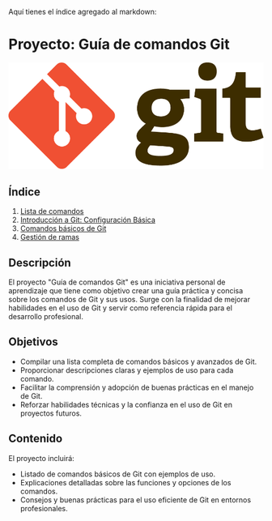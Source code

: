 Aquí tienes el índice agregado al markdown:
# Proyecto: Guía de comandos Git
![GIT](img/Git-Logo-2Color.png)

## Índice

1. [Lista de comandos](docs/listado.md)
2. [Introducción a Git: Configuración Básica](docs/1.Introduccion-Git.md)
3. [Comandos básicos de Git](docs/2.Comandos-Basicos-Git.md)
4. [Gestión de ramas](docs/3.Gestion-Ramas-Git.md)

## Descripción

El proyecto "Guía de comandos Git" es una iniciativa personal de aprendizaje que tiene como objetivo crear una guía práctica y concisa sobre los comandos de Git y sus usos. Surge con la finalidad de mejorar habilidades en el uso de Git y servir como referencia rápida para el desarrollo profesional.

## Objetivos

- Compilar una lista completa de comandos básicos y avanzados de Git.
- Proporcionar descripciones claras y ejemplos de uso para cada comando.
- Facilitar la comprensión y adopción de buenas prácticas en el manejo de Git.
- Reforzar habilidades técnicas y la confianza en el uso de Git en proyectos futuros.

## Contenido

El proyecto incluirá:

- Listado de comandos básicos de Git con ejemplos de uso.
- Explicaciones detalladas sobre las funciones y opciones de los comandos.
- Consejos y buenas prácticas para el uso eficiente de Git en entornos profesionales.
